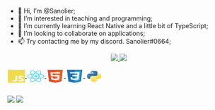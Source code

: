 - 👋 Hi, I’m @Sanolier;
- 👀 I’m interested in teaching and programming;
- 🌱 I’m currently learning React Native and a little bit of TypeScript;
- 💞️ I’m looking to collaborate on applications;
- 📫 Try contacting me by my discord. Sanolier#0664;

<div align="center">
  <a href="https://github.com/Sanolier">
  <img height="180em" src="https://github-readme-stats.vercel.app/api?username=Sanolier&show_icons=true&theme=tokyonight&include_all_commits=true&count_private=true"/>
  <img height="100em" src="https://github-readme-stats.vercel.app/api/top-langs/?username=Sanolier&layout=compact&langs_count=7&theme=tokyonight"/>
</div>
<div style="display: inline_block"><br>
  <img align="center" alt="Sano-Js" height="30" width="40" src="https://raw.githubusercontent.com/devicons/devicon/master/icons/javascript/javascript-plain.svg">
  <img align="center" alt="Sano-React" height="30" width="40" src="https://raw.githubusercontent.com/devicons/devicon/master/icons/react/react-original.svg">
  <img align="center" alt="Sano-HTML" height="30" width="40" src="https://raw.githubusercontent.com/devicons/devicon/master/icons/html5/html5-original.svg">
  <img align="center" alt="Sano-CSS" height="30" width="40" src="https://raw.githubusercontent.com/devicons/devicon/master/icons/css3/css3-original.svg">
  <img align="center" alt="Sano-Python" height="30" width="40" src="https://raw.githubusercontent.com/devicons/devicon/master/icons/python/python-original.svg">
</div>
  
  ##
 
<div> 
  <a href="https://instagram.com/fe.osa" target="_blank"><img src="https://img.shields.io/badge/-Instagram-%23E4405F?style=for-the-badge&logo=instagram&logoColor=white" target="_blank"></a>
 	<a href="https://www.twitch.tv/sanolier" target="_blank"><img src="https://img.shields.io/badge/Twitch-9146FF?style=for-the-badge&logo=twitch&logoColor=white" target="_blank"></a>
 
 
</div>

<!---
Sanolier/Sanolier is a ✨ special ✨ repository because its `README.md` (this file) appears on your GitHub profile.
You can click the Preview link to take a look at your changes.
--->
